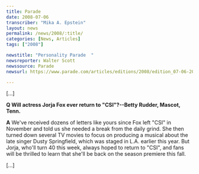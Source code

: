 ```yaml
---
title: Parade
date: 2008-07-06
transcriber: "Mika A. Epstein"
layout: news
permalink: /news/2008/:title/
categories: [News, Articles]
tags: ["2008"]

newstitle: "Personality Parade  "
newsreporter: Walter Scott
newssource: Parade
newsurl: https://www.parade.com/articles/editions/2008/edition_07-06-2008/Personality_Parade

---
```


[...]

**Q Will actress Jorja Fox ever return to "CSI"?--Betty Rudder, Mascot, Tenn.**

**A** We've received dozens of letters like yours since Fox left "CSI" in November and told us she needed a break from the daily grind. She then turned down several TV movies to focus on producing a musical about the late singer Dusty Springfield, which was staged in L.A. earlier this year. But Jorja, who'll turn 40 this week, always hoped to return to "CSI", and fans will be thrilled to learn that she'll be back on the season premiere this fall.

[...]
